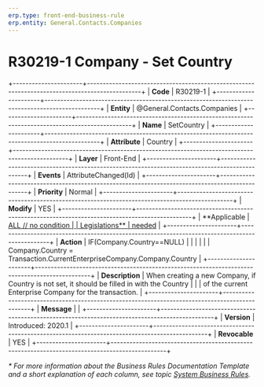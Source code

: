 ```yaml
---
erp.type: front-end-business-rule
erp.entity: General.Contacts.Companies
---
```


# R30219-1 Company - Set Country
+----------------------+-----------------------------------------------------------------------------------------------+
| **Code**             | R30219-1                                                                                      |
+----------------------+-----------------------------------------------------------------------------------------------+
| **Entity**           | @General.Contacts.Companies                                                                   |
+----------------------+-----------------------------------------------------------------------------------------------+
| **Name**             | SetCountry                                                                                    |
+----------------------+-----------------------------------------------------------------------------------------------+
| **Attribute**        | Country                                                                                       |
+----------------------+-----------------------------------------------------------------------------------------------+
| **Layer**            | Front-End                                                                                     |
+----------------------+-----------------------------------------------------------------------------------------------+
| **Events**           | AttributeChanged(Id)                                                                          |
+----------------------+-----------------------------------------------------------------------------------------------+
| **Priority**         | Normal                                                                                        |
+----------------------+-----------------------------------------------------------------------------------------------+
| **Modify**           | YES                                                                                           |
+----------------------+-----------------------------------------------------------------------------------------------+
| **Applicable         | [ALL // no condition                                                                          |
| Legislations**       | needed](xref:applicable-legislations)                                                         |
+----------------------+-----------------------------------------------------------------------------------------------+
| **Action**           | IF(Company.Country==NULL)                                                                     |
|                      |                                                                                               |
|                      | Company.Country = Transaction.CurrentEnterpriseCompany.Company.Country                        |
+----------------------+-----------------------------------------------------------------------------------------------+
| **Description**      | When creating a new Company, if Country is not set, it should be filled in with the Country   |
|                      | of the current Enterprise Company for the transaction.                                        |
+----------------------+-----------------------------------------------------------------------------------------------+
| **Message**          |                                                                                               |
+----------------------+-----------------------------------------------------------------------------------------------+
| **Version**          | Introduced: 2020.1                                                                            |
+----------------------+-----------------------------------------------------------------------------------------------+
| **Revocable**        | YES                                                                                           |
+----------------------+-----------------------------------------------------------------------------------------------+

*\* For more information about the Business Rules Documentation Template and a short explanation of each column, see
topic [System Business Rules](../templates/template-description-system-business-rules.md).*
